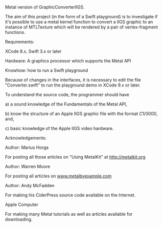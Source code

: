 Metal version of GraphicConverterIIGS.

The aim of this project (in the form of a Swift playground) is to investigate if it's possible to use a metal kernel function to convert a IIGS graphic to an instance of MTLTexture which will be rendered by a pair of vertex-fragment functions.


Requirements:

XCode 8.x, Swift 3.x or later

Hardware: A graphics processor which supports the Metal API

Knowhow: how to run a Swift playground

Because of changes in the interfaces, it is necessary to edit the file "Converter.swift" to run the playground demo in XCode 9.x or later.

To understand the source code, the programmer should have

a) a sound knowledge of the Fundamentals of the Metal API,

b) know the structure of an Apple IIGS graphic file with the format $C1/$0000, and,

c) basic knowledge of the Apple IIGS video hardware.



Acknowledgements:

Author: Marius Horga

For posting all those articles on "Using MetalKit" at http://metalkit.org

Author: Warren Moore

For posting all articles on www.metalbyexample.com


Author: Andy McFadden

For making his CiderPress source code available on the Internet.


Apple Computer

For making many Metal tutorials as well as articles available for downloading.
